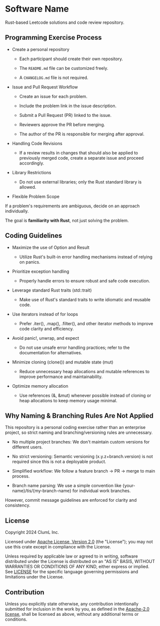 # Software Name

Rust-based Leetcode solutions and code review repository.

## Programming Exercise Process

* Create a personal repository

  * Each participant should create their own repository.

  * The `README.md` file can be customized freely.

  * A `CHANGELOG.md` file is not required.

* Issue and Pull Request Workflow

  * Create an issue for each problem.

  * Include the problem link in the issue description.

  * Submit a Pull Request (PR) linked to the issue.

  * Reviewers approve the PR before merging.

  * The author of the PR is responsible for merging after approval.

* Handling Code Revisions

  * If a review results in changes that should also be applied to previously
   merged code, create a separate issue and proceed accordingly.

* Library Restrictions

  * Do not use external libraries; only the Rust standard library is allowed.

* Flexible Problem Scope

If a problem's requirements are ambiguous, decide on an approach individually.

The goal is **familiarity with Rust**, not just solving the problem.

## Coding Guidelines

* Maximize the use of Option and Result

  * Utilize Rust's built-in error handling mechanisms instead of relying on
    panics.

* Prioritize exception handling

  * Properly handle errors to ensure robust and safe code execution.

* Leverage standard Rust traits (std::trait)

  * Make use of Rust's standard traits to write idiomatic and reusable code.

* Use iterators instead of for loops

  * Prefer .iter(), .map(), .filter(), and other iterator methods to improve
    code clarity and efficiency.

* Avoid panic!, unwrap, and expect

  * Do not use unsafe error handling practices; refer to the documentation for
    alternatives.

* Minimize cloning (clone()) and mutable state (mut)

  * Reduce unnecessary heap allocations and mutable references to improve
    performance and maintainability.

* Optimize memory allocation

  * Use references (&, &mut) whenever possible instead of cloning or heap
    allocations to keep memory usage minimal.

## Why Naming & Branching Rules Are Not Applied

This repository is a personal coding exercise rather than an enterprise project,
so strict naming and branching/versioning rules are unnecessary.

* No multiple project branches: We don't maintain custom versions for different
  users.

* No strict versioning: Semantic versioning (x.y.z+branch.version) is not
  required since this is not a deployable product.

* Simplified workflow: We follow a feature branch → PR → merge to main process.

* Branch name parsing: We use a simple convention like
  {your-name}/tis/{my-branch-name} for individual work branches.

However, commit message guidelines are enforced for clarity and consistency.

## License

Copyright 2024 ClumL Inc.

Licensed under [Apache License, Version 2.0][apache-license] (the "License");
you may not use this crate except in compliance with the License.

Unless required by applicable law or agreed to in writing, software distributed
under the License is distributed on an "AS IS" BASIS, WITHOUT WARRANTIES OR
CONDITIONS OF ANY KIND, either express or implied. See [LICENSE](LICENSE) for
the specific language governing permissions and limitations under the License.

## Contribution

Unless you explicitly state otherwise, any contribution intentionally submitted
for inclusion in the work by you, as defined in the [Apache-2.0
license][apache-license], shall be licensed as above, without any additional
terms or conditions.

[apache-license]: http://www.apache.org/licenses/LICENSE-2.0
